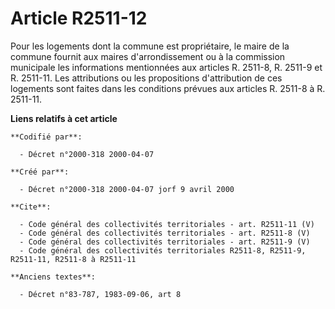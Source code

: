 # Article R2511-12

Pour les logements dont la commune est propriétaire, le maire de la commune fournit aux maires d'arrondissement ou à la
commission municipale les informations mentionnées aux articles R. 2511-8, R. 2511-9 et R. 2511-11. Les attributions ou les
propositions d'attribution de ces logements sont faites dans les conditions prévues aux articles R. 2511-8 à R. 2511-11.

**Liens relatifs à cet article**

	**Codifié par**:

	  - Décret n°2000-318 2000-04-07

	**Créé par**:

	  - Décret n°2000-318 2000-04-07 jorf 9 avril 2000

	**Cite**:

	  - Code général des collectivités territoriales - art. R2511-11 (V)
	  - Code général des collectivités territoriales - art. R2511-8 (V)
	  - Code général des collectivités territoriales - art. R2511-9 (V)
	  - Code général des collectivités territoriales R2511-8, R2511-9, R2511-11, R2511-8 à R2511-11

	**Anciens textes**:

	  - Décret n°83-787, 1983-09-06, art 8
